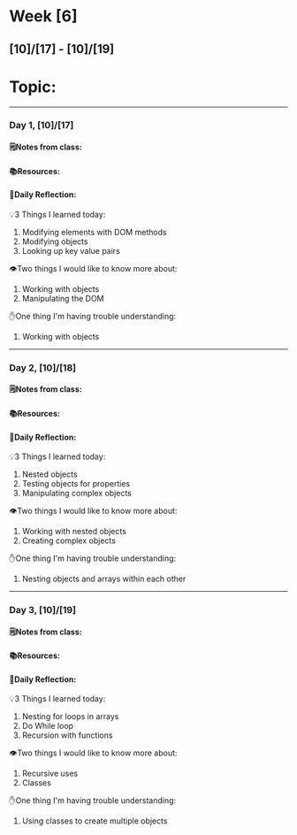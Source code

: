 # Week [6]
## [10]/[17] - [10]/[19]

# Topic:

___

### Day 1, [10]/[17]

#### 🗒️Notes from class:

#### 📚Resources:


#### 💭Daily Reflection:

💡3 Things I learned today:
1. Modifying elements with DOM methods
2. Modifying objects
3. Looking up key value pairs

👁️Two things I would like to know more about:
1. Working with objects
2. Manipulating the DOM

✋One thing I'm having trouble understanding:
1. Working with objects


___

### Day 2, [10]/[18] 

#### 🗒️Notes from class:

#### 📚Resources:


#### 💭Daily Reflection:

💡3 Things I learned today:
1. Nested objects
2. Testing objects for properties
3. Manipulating complex objects

👁️Two things I would like to know more about:
1. Working with nested objects
2. Creating complex objects

✋One thing I'm having trouble understanding:
1. Nesting objects and arrays within each other

___

### Day 3, [10]/[19]
#### 🗒️Notes from class:

#### 📚Resources:


#### 💭Daily Reflection:

💡3 Things I learned today:
1. Nesting for loops in arrays
2. Do While loop
3. Recursion with functions

👁️Two things I would like to know more about:
1. Recursive uses
2. Classes

✋One thing I'm having trouble understanding:
1. Using classes to create multiple objects
 

